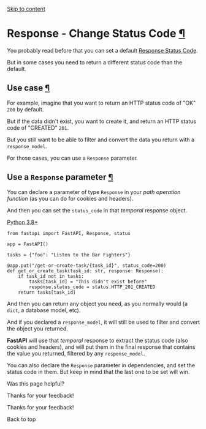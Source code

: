 [Skip to content](https://fastapi.tiangolo.com/advanced/response-change-status-code/#response-change-status-code)

# Response - Change Status Code [¶](https://fastapi.tiangolo.com/advanced/response-change-status-code/\#response-change-status-code "Permanent link")

You probably read before that you can set a default [Response Status Code](https://fastapi.tiangolo.com/tutorial/response-status-code/).

But in some cases you need to return a different status code than the default.

## Use case [¶](https://fastapi.tiangolo.com/advanced/response-change-status-code/\#use-case "Permanent link")

For example, imagine that you want to return an HTTP status code of "OK" `200` by default.

But if the data didn't exist, you want to create it, and return an HTTP status code of "CREATED" `201`.

But you still want to be able to filter and convert the data you return with a `response_model`.

For those cases, you can use a `Response` parameter.

## Use a `Response` parameter [¶](https://fastapi.tiangolo.com/advanced/response-change-status-code/\#use-a-response-parameter "Permanent link")

You can declare a parameter of type `Response` in your _path operation function_ (as you can do for cookies and headers).

And then you can set the `status_code` in that _temporal_ response object.

[Python 3.8+](https://fastapi.tiangolo.com/advanced/response-change-status-code/#__tabbed_1_1)

```md-code__content
from fastapi import FastAPI, Response, status

app = FastAPI()

tasks = {"foo": "Listen to the Bar Fighters"}

@app.put("/get-or-create-task/{task_id}", status_code=200)
def get_or_create_task(task_id: str, response: Response):
    if task_id not in tasks:
        tasks[task_id] = "This didn't exist before"
        response.status_code = status.HTTP_201_CREATED
    return tasks[task_id]

```

And then you can return any object you need, as you normally would (a `dict`, a database model, etc).

And if you declared a `response_model`, it will still be used to filter and convert the object you returned.

**FastAPI** will use that _temporal_ response to extract the status code (also cookies and headers), and will put them in the final response that contains the value you returned, filtered by any `response_model`.

You can also declare the `Response` parameter in dependencies, and set the status code in them. But keep in mind that the last one to be set will win.

Was this page helpful?






Thanks for your feedback!






Thanks for your feedback!


Back to top